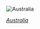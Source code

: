 
![Australia](https://www.gstatic.com/prettyearth/assets/full/5957.jpg)

*[Australia](https://www.google.com/maps/@-40.298092,148.122879,18z/data=!3m1!1e3)*

